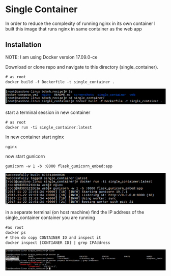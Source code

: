 # Single Container

In order to reduce the complexity of running nginx in its own container I built this image that runs nginx in same container as the web app

## Installation
NOTE: I am using Docker version 17.09.0-ce

Download or clone repo and navigate to this directory (single_container).

```
# as root
docker build -f Dockerfile -t single_container .
```
![build](../screenshots/docker_build.png?raw=true "docker_build")

start a terminal session in new container
```
# as root
docker run -ti single_container:latest
```
In new container start nginx
```
nginx
```
now start gunicorn
```
gunicorn -w 1 -b :8000 flask_gunicorn_embed:app
```
![start](../screenshots/start_container.png?raw=true "start")

in a separate terminal (on host machine) find the IP address of the single_container container you are running
```
#as root
docker ps
# then do copy CONTAINER ID and inspect it
docker inspect [CONTIANER ID] | grep IPAddress
```

![find](../screenshots/find_ip_single.png?raw=true "find")
